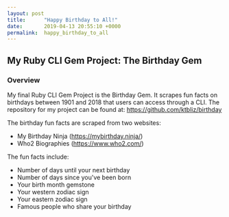```yaml
---
layout: post
title:      "Happy Birthday to All!"
date:       2019-04-13 20:55:10 +0000
permalink:  happy_birthday_to_all
---
```


## My Ruby CLI Gem Project: The Birthday Gem 




### Overview 

My final Ruby CLI Gem Project is the Birthday Gem. It scrapes fun facts on birthdays between 1901 and 2018 that users can access through a CLI. The repository for my project can be found at: https://github.com/ktbliz/birthday

The birthday fun facts are scraped from two websites: 

* My Birthday Ninja (https://mybirthday.ninja/)
* Who2 Biographies (https://www.who2.com/)

The fun facts include: 

* Number of days until your next birthday
* Number of days since you've been born
* Your birth month gemstone
* Your western zodiac sign
* Your eastern zodiac sign
* Famous people who share your birthday

